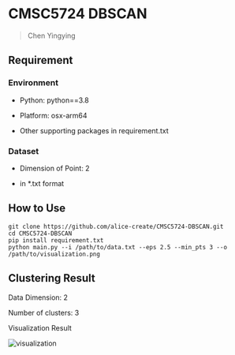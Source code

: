 # CMSC5724 DBSCAN

> Chen Yingying

## Requirement

### Environment

* Python: python==3.8

* Platform: osx-arm64
* Other supporting packages in requirement.txt

### Dataset

* Dimension of Point: 2

* in *.txt format

## How to Use

```shell
git clone https://github.com/alice-create/CMSC5724-DBSCAN.git
cd CMSC5724-DBSCAN
pip install requirement.txt
python main.py --i /path/to/data.txt --eps 2.5 --min_pts 3 --o /path/to/visualization.png
```

## Clustering Result

Data Dimension: 2

Number of clusters: 3

Visualization Result

![visualization](/Users/yychen/PycharmProjects/DBSCAN/visualization.png)

